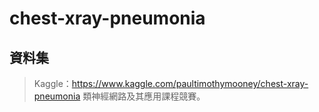 # chest-xray-pneumonia

## 資料集
>Kaggle：https://www.kaggle.com/paultimothymooney/chest-xray-pneumonia
>類神經網路及其應用課程競賽。
